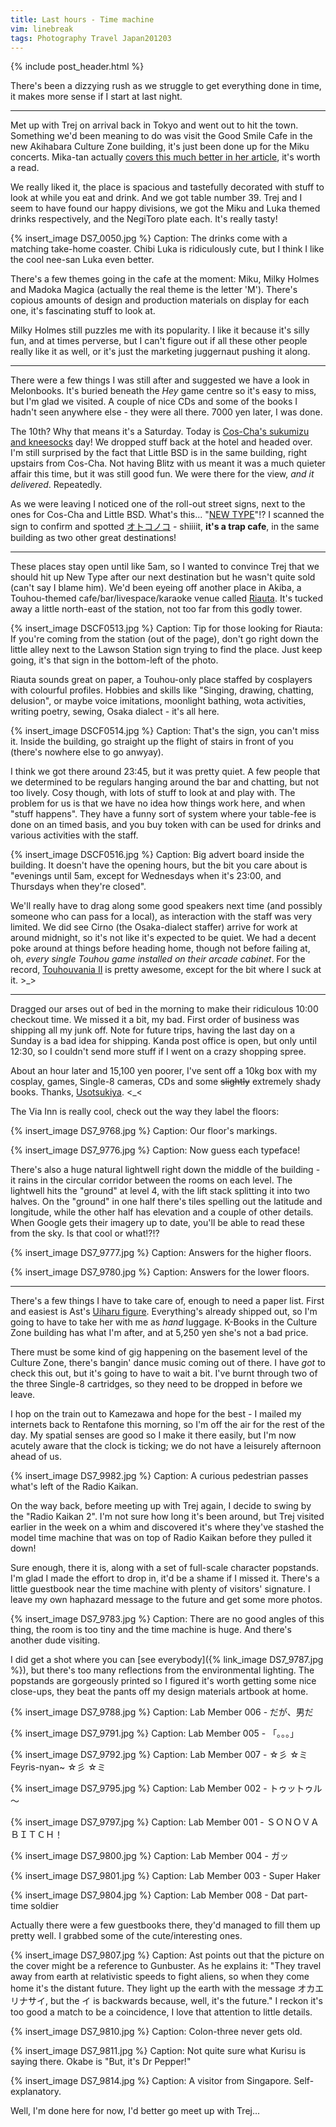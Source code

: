 ```yaml
---
title: Last hours - Time machine
vim: linebreak
tags: Photography Travel Japan201203
---
```


{% include post_header.html %}

There's been a dizzying rush as we struggle to get everything done in time, it makes more sense if I start at last night.

-----

Met up with Trej on arrival back in Tokyo and went out to hit the town. Something we'd been meaning to do was visit the Good Smile Cafe in the new Akihabara Culture Zone building, it's just been done up for the Miku concerts. Mika-tan actually [covers this much better in her article](http://gscmikatan.wordpress.com/2012/03/12/project-mirai-cafe-miku-live-party-2012/), it's worth a read.

We really liked it, the place is spacious and tastefully decorated with stuff to look at while you eat and drink. And we got table number 39. Trej and I seem to have found our happy divisions, we got the Miku and Luka themed drinks respectively, and the NegiToro plate each. It's really tasty!

{% insert_image DS7_0050.jpg %}
Caption: The drinks come with a matching take-home coaster. Chibi Luka is ridiculously cute, but I think I like the cool nee-san Luka even better.

There's a few themes going in the cafe at the moment: Miku, Milky Holmes and Madoka Magica (actually the real theme is the letter 'M'). There's copious amounts of design and production materials on display for each one, it's fascinating stuff to look at.

Milky Holmes still puzzles me with its popularity. I like it because it's silly fun, and at times perverse, but I can't figure out if all these other people really like it as well, or it's just the marketing juggernaut pushing it along.

-----

There were a few things I was still after and suggested we have a look in Melonbooks. It's buried beneath the *Hey* game centre so it's easy to miss, but I'm glad we visited. A couple of nice CDs and some of the books I hadn't seen anywhere else - they were all there. 7000 yen later, I was done.

The 10th? Why that means it's a Saturday. Today is [Cos-Cha's sukumizu and kneesocks](/2012/03/07/megane-and-radio-kaikan.html) day! We dropped stuff back at the hotel and headed over. I'm still surprised by the fact that Little BSD is in the same building, right upstairs from Cos-Cha. Not having Blitz with us meant it was a much quieter affair this time, but it was still good fun. We were there for the view, *and it delivered*. Repeatedly.

As we were leaving I noticed one of the roll-out street signs, next to the ones for Cos-Cha and Little BSD. What's this... "[NEW TYPE](http://newtype.ms/)"!? I scanned the sign to confirm and spotted [オトコノコ](http://kotaku.com/5804979/what-is-japans-fetish-this-week-male-daughters) - shiiiit, **it's a trap cafe**, in the same building as two other great destinations!

-----

These places stay open until like 5am, so I wanted to convince Trej that we should hit up New Type after our next destination but he wasn't quite sold (can't say I blame him). We'd been eyeing off another place in Akiba, a Touhou-themed cafe/bar/livespace/karaoke venue called [Riauta](http://reau.jp/). It's tucked away a little north-east of the station, not too far from this godly tower.

{% insert_image DSCF0513.jpg %}
Caption: Tip for those looking for Riauta: If you're coming from the station (out of the page), don't go right down the little alley next to the Lawson Station sign trying to find the place. Just keep going, it's that sign in the bottom-left of the photo.

Riauta sounds great on paper, a Touhou-only place staffed by cosplayers with colourful profiles. Hobbies and skills like "Singing, drawing, chatting, delusion", or maybe voice imitations, moonlight bathing, wota activities, writing poetry, sewing, Osaka dialect - it's all here.

{% insert_image DSCF0514.jpg %}
Caption: That's the sign, you can't miss it. Inside the building, go straight up the flight of stairs in front of you (there's nowhere else to go anwyay).

I think we got there around 23:45, but it was pretty quiet. A few people that we determined to be regulars hanging around the bar and chatting, but not too lively. Cosy though, with lots of stuff to look at and play with. The problem for us is that we have no idea how things work here, and when "stuff happens". They have a funny sort of system where your table-fee is done on an timed basis, and you buy token with can be used for drinks and various activities with the staff.

{% insert_image DSCF0516.jpg %}
Caption: Big advert board inside the building. It doesn't have the opening hours, but the bit you care about is "evenings until 5am, except for Wednesdays when it's 23:00, and Thursdays when they're closed".

We'll really have to drag along some good speakers next time (and possibly someone who can pass for a local), as interaction with the staff was very limited. We did see Cirno (the Osaka-dialect staffer) arrive for work at around midnight, so it's not like it's expected to be quiet. We had a decent poke around at things before heading home, though not before failing at, oh, *every single Touhou game installed on their arcade cabinet*. For the record, [Touhouvania II](http://touhou.wikia.com/wiki/Koumajou_Densetsu_II:_Stranger%27s_Requiem) is pretty awesome, except for the bit where I suck at it. >_>

-----

Dragged our arses out of bed in the morning to make their ridiculous 10:00 checkout time. We missed it a bit, my bad. First order of business was shipping all my junk off. Note for future trips, having the last day on a Sunday is a bad idea for shipping. Kanda post office is open, but only until 12:30, so I couldn't send more stuff if I went on a crazy shopping spree.

About an hour later and 15,100 yen poorer, I've sent off a 10kg box with my cosplay, games, Single-8 cameras, CDs and some <del>slightly</del> extremely shady books. Thanks, [Usotsukiya](http://doujinshi.mugimugi.org/book/386684/). <_<

The Via Inn is really cool, check out the way they label the floors:

{% insert_image DS7_9768.jpg %}
Caption: Our floor's markings.

{% insert_image DS7_9776.jpg %}
Caption: Now guess each typeface!

There's also a huge natural lightwell right down the middle of the building - it rains in the circular corridor between the rooms on each level. The lightwell hits the "ground" at level 4, with the lift stack splitting it into two halves. On the "ground" in one half there's tiles spelling out the latitude and longitude, while the other half has elevation and a couple of other details. When Google gets their imagery up to date, you'll be able to read these from the sky. Is that cool or what!?!?

{% insert_image DS7_9777.jpg %}
Caption: Answers for the higher floors.

{% insert_image DS7_9780.jpg %}
Caption: Answers for the lower floors.

-----

There's a few things I have to take care of, enough to need a paper list. First and easiest is Ast's [Uiharu figure](http://www.alter-web.jp/figure/11/03_1/index.html). Everything's already shipped out, so I'm going to have to take her with me as *hand* luggage. K-Books in the Culture Zone building has what I'm after, and at 5,250 yen she's not a bad price.

There must be some kind of gig happening on the basement level of the Culture Zone, there's bangin' dance music coming out of there. I have *got* to check this out, but it's going to have to wait a bit. I've burnt through two of the three Single-8 cartridges, so they need to be dropped in before we leave.

I hop on the train out to Kamezawa and hope for the best - I mailed my internets back to Rentafone this morning, so I'm off the air for the rest of the day. My spatial senses are good so I make it there easily, but I'm now acutely aware that the clock is ticking; we do not have a leisurely afternoon ahead of us.

{% insert_image DS7_9982.jpg %}
Caption: A curious pedestrian passes what's left of the Radio Kaikan.

On the way back, before meeting up with Trej again, I decide to swing by the "Radio Kaikan 2". I'm not sure how long it's been around, but Trej visited earlier in the week on a whim and discovered it's where they've stashed the model time machine that was on top of Radio Kaikan before they pulled it down!

Sure enough, there it is, along with a set of full-scale character popstands. I'm glad I made the effort to drop in, it'd be a shame if I missed it. There's a little guestbook near the time machine with plenty of visitors' signature. I leave my own haphazard message to the future and get some more photos.

{% insert_image DS7_9783.jpg %}
Caption: There are no good angles of this thing, the room is too tiny and the time machine is huge. And there's another dude visiting.

I did get a shot where you can [see everybody]({% link_image DS7_9787.jpg %}), but there's too many reflections from the environmental lighting. The popstands are gorgeously printed so I figured it's worth getting some nice close-ups, they beat the pants off my design materials artbook at home.

{% insert_image DS7_9788.jpg %}
Caption: Lab Member 006 - だが、男だ

{% insert_image DS7_9791.jpg %}
Caption: Lab Member 005 - 「。。。」

{% insert_image DS7_9792.jpg %}
Caption: Lab Member 007 - ☆彡 ☆ミFeyris-nyan~ ☆彡 ☆ミ

{% insert_image DS7_9795.jpg %}
Caption: Lab Member 002 - トゥットゥル～

{% insert_image DS7_9797.jpg %}
Caption: Lab Member 001 - ＳＯＮＯＶＡＢＩＴＣＨ！

{% insert_image DS7_9800.jpg %}
Caption: Lab Member 004 - ガッ

{% insert_image DS7_9801.jpg %}
Caption: Lab Member 003 - Super Haker

{% insert_image DS7_9804.jpg %}
Caption: Lab Member 008 - Dat part-time soldier

Actually there were a few guestbooks there, they'd managed to fill them up pretty well. I grabbed some of the cute/interesting ones.

{% insert_image DS7_9807.jpg %}
Caption: Ast points out that the picture on the cover might be a reference to Gunbuster. As he explains it: "They travel away from earth at relativistic speeds to fight aliens, so when they come home it's the distant future. They light up the earth with the message オカエリナサイ, but the イ is backwards because, well, it's the future." I reckon it's too good a match to be a coincidence, I love that attention to little details.

{% insert_image DS7_9810.jpg %}
Caption: Colon-three never gets old.

{% insert_image DS7_9811.jpg %}
Caption: Not quite sure what Kurisu is saying there. Okabe is "But, it's Dr Pepper!"

{% insert_image DS7_9814.jpg %}
Caption: A visitor from Singapore. Self-explanatory.

Well, I'm done here for now, I'd better go meet up with Trej...
